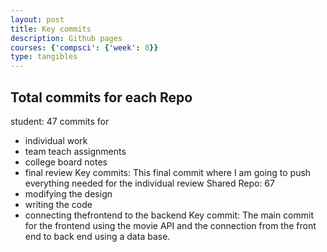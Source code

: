 ```yaml
---
layout: post
title: Key commits
description: Github pages
courses: {'compsci': {'week': 8}}
type: tangibles
---
```

## Total commits for each Repo
student: 47
commits for
+ individual work
+ team teach assignments
+ college board notes
+ final review 
  Key commits: This final commit where I am going to push everything needed for the individual review
Shared Repo: 67
+ modifying the design
+ writing the code
+ connecting thefrontend to the backend
  Key commit: The main commit for the frontend using the movie API and the connection from the front end to back end using a data base.
